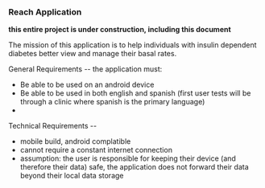 ### Reach Application

**this entire project is under construction, including this document**

The mission of this application is to help individuals with insulin dependent diabetes better view and manage their basal rates. 



General Requirements -- the application must: 
- Be able to be used on an android device
- Be able to be used in both english and spanish (first user tests will be through a clinic where spanish is the primary language)
- 

Technical Requirements -- 
- mobile build, android complatible
- cannot require a constant internet connection
- assumption: the user is responsible for keeping their device (and therefore their data) safe, the application does not forward their data beyond their local data storage
